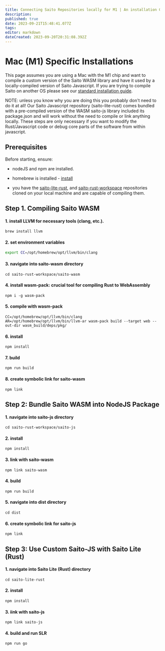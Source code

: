 ```yaml
---
title: Connecting Saito Repositories locally for M1 | An installation Guide
description: 
published: true
date: 2023-09-21T15:48:41.077Z
tags: 
editor: markdown
dateCreated: 2023-09-20T20:31:08.392Z
---
```



# Mac (M1) Specific Installations

This page assumes you are using a Mac with the M1 chip and want to compile a custom version of the Saito WASM library and have it used by a locally-compiled version of Saito Javascript. If you are trying to compile Saito on another OS please see our [standard installation guide](/tech/installation).

NOTE: unless you know why you are doing this you probably don't need to do it at all! Our Saito Javascript repository (saito-lite-rust) comes bundled with a pre-compiled version of the WASM saito-js library included its package.json and will work without the need to compile or link anything locally. These steps are only necessary if you want to modify the Rust/Javascript code or debug core parts of the software from within javascript.

## Prerequisites

Before starting, ensure:

- nodeJS and npm are installed.

- homebrew is installed - [install](https://brew.sh/)

- you have the [saito-lite-rust](https://github.com/SaitoTech/saito-lite-rust), and [saito-rust-workspace](https://github.com/SaitoTech/saito-rust-workspace) repositories cloned on your local machine and are capable of compiling them.


## Step 1. Compiling Saito WASM

#### 1. install LLVM for necessary tools (clang, etc.).
```
brew install llvm
```

#### 2. set environment variables
```bash
export CC=/opt/homebrew/opt/llvm/bin/clang
```

#### 3. navigate into saito-wasm directory
```
cd saito-rust-workspace/saito-wasm
```

#### 4. install wasm-pack: crucial tool for compiling Rust to WebAssembly
```
npm i -g wasm-pack
```

#### 5. compile with wasm-pack
```
CC=/opt/homebrew/opt/llvm/bin/clang AR=/opt/homebrew/opt/llvm/bin/llvm-ar wasm-pack build --target web --out-dir wasm_build/deps/pkg/
```

#### 6. install
```
npm install
```

#### 7. build
```
npm run build
```

#### 8. create symbolic link for saito-wasm
```
npm link 
```

## Step 2: Bundle Saito WASM into NodeJS Package

#### 1. navigate into saito-js directory
```
cd saito-rust-workspace/saito-js
```

#### 2. install  
```
npm install
```

#### 3. link with saito-wasm
```
npm link saito-wasm
```

#### 4. build
```
npm run build
```

#### 5. navigate into dist directory
```
cd dist
```

#### 6. create symbolic link for saito-js
```
npm link
```


## Step 3: Use Custom Saito-JS with Saito Lite (Rust)

#### 1. navigate into Saito Lite (Rust) directory
``` 
cd saito-lite-rust
```

#### 2. install
``` 
npm install
```
#### 3. iink with saito-js
```
npm link saito-js
```

#### 4. build and run SLR
```
npm run go
```


